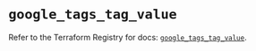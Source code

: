 # `google_tags_tag_value`

Refer to the Terraform Registry for docs: [`google_tags_tag_value`](https://registry.terraform.io/providers/hashicorp/google-beta/6.11.1/docs/resources/google_tags_tag_value).
